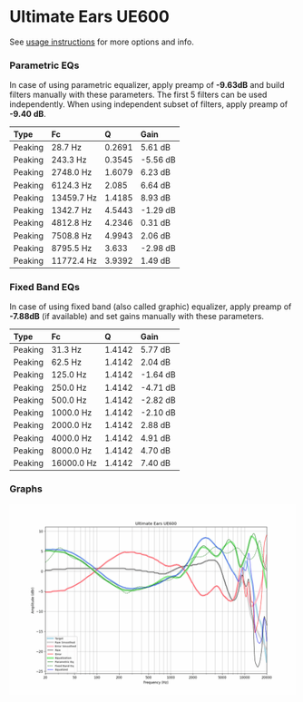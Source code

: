 # Ultimate Ears UE600
See [usage instructions](https://github.com/jaakkopasanen/AutoEq#usage) for more options and info.

### Parametric EQs
In case of using parametric equalizer, apply preamp of **-9.63dB** and build filters manually
with these parameters. The first 5 filters can be used independently.
When using independent subset of filters, apply preamp of **-9.40 dB**.

| Type    | Fc         |      Q | Gain     |
|:--------|:-----------|:-------|:---------|
| Peaking | 28.7 Hz    | 0.2691 | 5.61 dB  |
| Peaking | 243.3 Hz   | 0.3545 | -5.56 dB |
| Peaking | 2748.0 Hz  | 1.6079 | 6.23 dB  |
| Peaking | 6124.3 Hz  | 2.085  | 6.64 dB  |
| Peaking | 13459.7 Hz | 1.4185 | 8.93 dB  |
| Peaking | 1342.7 Hz  | 4.5443 | -1.29 dB |
| Peaking | 4812.8 Hz  | 4.2346 | 0.31 dB  |
| Peaking | 7508.8 Hz  | 4.9943 | 2.06 dB  |
| Peaking | 8795.5 Hz  | 3.633  | -2.98 dB |
| Peaking | 11772.4 Hz | 3.9392 | 1.49 dB  |

### Fixed Band EQs
In case of using fixed band (also called graphic) equalizer, apply preamp of **-7.88dB**
(if available) and set gains manually with these parameters.

| Type    | Fc         |      Q | Gain     |
|:--------|:-----------|:-------|:---------|
| Peaking | 31.3 Hz    | 1.4142 | 5.77 dB  |
| Peaking | 62.5 Hz    | 1.4142 | 2.04 dB  |
| Peaking | 125.0 Hz   | 1.4142 | -1.64 dB |
| Peaking | 250.0 Hz   | 1.4142 | -4.71 dB |
| Peaking | 500.0 Hz   | 1.4142 | -2.82 dB |
| Peaking | 1000.0 Hz  | 1.4142 | -2.10 dB |
| Peaking | 2000.0 Hz  | 1.4142 | 2.88 dB  |
| Peaking | 4000.0 Hz  | 1.4142 | 4.91 dB  |
| Peaking | 8000.0 Hz  | 1.4142 | 4.70 dB  |
| Peaking | 16000.0 Hz | 1.4142 | 7.40 dB  |

### Graphs
![](./Ultimate%20Ears%20UE600.png)
